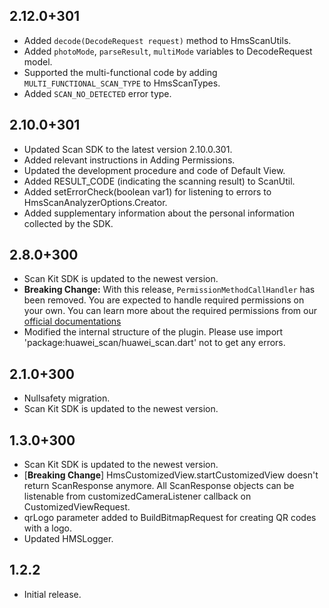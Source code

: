 ## 2.12.0+301

- Added `decode(DecodeRequest request)` method to HmsScanUtils.
- Added `photoMode`, `parseResult`, `multiMode` variables to DecodeRequest model.
- Supported the multi-functional code by adding `MULTI_FUNCTIONAL_SCAN_TYPE` to HmsScanTypes.
- Added `SCAN_NO_DETECTED` error type.

## 2.10.0+301

- Updated Scan SDK to the latest version 2.10.0.301.
- Added relevant instructions in Adding Permissions.
- Updated the development procedure and code of Default View.
- Added RESULT_CODE (indicating the scanning result) to ScanUtil.
- Added setErrorCheck(boolean var1) for listening to errors to HmsScanAnalyzerOptions.Creator.
- Added supplementary information about the personal information collected by the SDK.

## 2.8.0+300

- Scan Kit SDK is updated to the newest version.
- **Breaking Change:** With this release, `PermissionMethodCallHandler` has been removed. You are expected to handle required permissions on your own. You can learn more about the required permissions from our [official documentations](https://developer.huawei.com/consumer/en/doc/development/HMS-Plugin-Guides/dev-process-0000001057213093?ha_source=hms1)
- Modified the internal structure of the plugin. Please use import 'package:huawei_scan/huawei_scan.dart' not to get any errors.

## 2.1.0+300

- Nullsafety migration.
- Scan Kit SDK is updated to the newest version.

## 1.3.0+300

- Scan Kit SDK is updated to the newest version.
- [**Breaking Change**] HmsCustomizedView.startCustomizedView doesn't return ScanResponse anymore. All ScanResponse objects can be listenable from customizedCameraListener callback on CustomizedViewRequest.
- qrLogo parameter added to BuildBitmapRequest for creating QR codes with a logo.
- Updated HMSLogger.

## 1.2.2

- Initial release.
